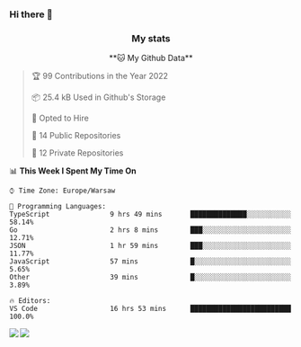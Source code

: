 ### Hi there 👋

<!--
**DamianKocjan/DamianKocjan** is a ✨ _special_ ✨ repository because its `README.md` (this file) appears on your GitHub profile.

Here are some ideas to get you started:

- 🔭 I’m currently working on ...
- 🌱 I’m currently learning ...
- 👯 I’m looking to collaborate on ...
- 🤔 I’m looking for help with ...
- 💬 Ask me about ...
- 📫 How to reach me: ...
- 😄 Pronouns: ...
- ⚡ Fun fact: ...
-->

<h3 align="center">My stats</h3>

<p align="center">
    <!--START_SECTION:waka-->
**🐱 My Github Data** 

> 🏆 99 Contributions in the Year 2022
 > 
> 📦 25.4 kB Used in Github's Storage 
 > 
> 💼 Opted to Hire
 > 
> 📜 14 Public Repositories 
 > 
> 🔑 12 Private Repositories  
 > 
📊 **This Week I Spent My Time On** 

```text
⌚︎ Time Zone: Europe/Warsaw

💬 Programming Languages: 
TypeScript               9 hrs 49 mins       ██████████████░░░░░░░░░░░   58.14% 
Go                       2 hrs 8 mins        ███░░░░░░░░░░░░░░░░░░░░░░   12.71% 
JSON                     1 hr 59 mins        ███░░░░░░░░░░░░░░░░░░░░░░   11.77% 
JavaScript               57 mins             █░░░░░░░░░░░░░░░░░░░░░░░░   5.65% 
Other                    39 mins             █░░░░░░░░░░░░░░░░░░░░░░░░   3.89%

🔥 Editors: 
VS Code                  16 hrs 53 mins      █████████████████████████   100.0%

```


<!--END_SECTION:waka-->
</p>

<img align="left" src="https://github-readme-stats.vercel.app/api?username=DamianKocjan&&layout=compact&count_private=true&show_icons=true&hide_border=true&include_all_commits=true&bg_color=0D1117&title_color=FFFFFF&text_color=FFFFFF&icon_color=FFFFFF">
<img align="left" src="https://github-readme-stats.vercel.app/api/top-langs/?username=DamianKocjan&layout=compact&hide_border=true&card_width=250&bg_color=0D1117&title_color=FFFFFF&text_color=FFFFFF&icon_color=FFFFFF">
